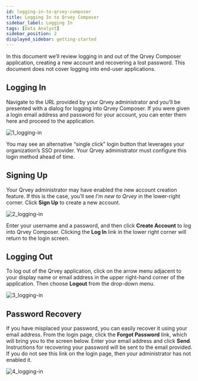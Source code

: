 ```yaml
---
id: logging-in-to-qrvey-composer
title: Logging In to Qrvey Composer
sidebar_label: Logging In 
tags: [Data Analyst]
sidebar_position: 2
displayed_sidebar: getting-started
---
```


<div style={{textAlign: "justify"}}>

In this document we’ll review logging in and out of the Qrvey Composer application, creating a new account and recovering a lost password. This document does not cover logging into end-user applications.

## Logging In

Navigate to the URL provided by your Qrvey administrator and you’ll be presented with a dialog for logging into Qrvey Composer. If you were given a login email address and password for your account, you can enter them here and proceed to the application.

![1_logging-in](https://s3.amazonaws.com/cdn.qrvey.com/documentation_assets/ui-docs/basics/3.1_logging-in/login.png#thumbnail-60)

You may see an alternative “single click” login button that leverages your organization’s SSO provider.  Your Qrvey administrator must configure this login method ahead of time.

## Signing Up

Your Qrvey administrator may have enabled the new account creation feature. If this is the case, you’ll see *I’m new to Qrvey* in the lower-right corner. Click **Sign Up** to create a new account.

![2_logging-in](https://s3.amazonaws.com/cdn.qrvey.com/documentation_assets/ui-docs/basics/3.1_logging-in/2_logging-in.png#thumbnail-60)

Enter your username and a password, and then click **Create Account** to log into Qrvey Composer.  Clicking the **Log In** link in the lower right corner will return to the login screen.

## Logging Out

To log out of the Qrvey application, click on the arrow menu adjacent to your display name or email address in the upper right-hand corner of the application. Then choose **Logout** from the drop-down menu.

![3_logging-in](https://s3.amazonaws.com/cdn.qrvey.com/documentation_assets/ui-docs/basics/3.1_logging-in/logout.png#thumbnail-40)



## Password Recovery

If you have misplaced your password, you can easily recover it using your email address. From the login page, click the **Forgot Password** link, which will bring you to the screen below. Enter your email address and click **Send**. Instructions for recovering your password will be sent to the email provided. If you do not see this link on the login page, then your administrator has not enabled it.

![4_logging-in](https://s3.amazonaws.com/cdn.qrvey.com/documentation_assets/ui-docs/basics/3.1_logging-in/4_logging-in.png#thumbnail-60)


</div>